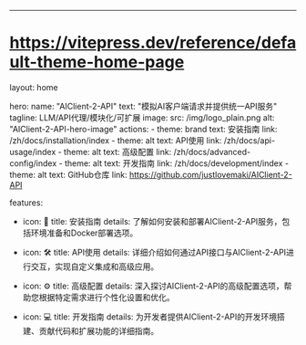 ---
# https://vitepress.dev/reference/default-theme-home-page
layout: home

hero:
  name: "AIClient-2-API"
  text: "模拟AI客户端请求并提供统一API服务"
  tagline: LLM/API代理/模块化/可扩展
  image:
    src: /img/logo_plain.png
    alt: "AIClient-2-API-hero-image"
  actions:
    - theme: brand
      text: 安装指南
      link: /zh/docs/installation/index
    - theme: alt
      text: API使用
      link: /zh/docs/api-usage/index
    - theme: alt
      text: 高级配置
      link: /zh/docs/advanced-config/index
    - theme: alt
      text: 开发指南
      link: /zh/docs/development/index
    - theme: alt
      text: GitHub仓库
      link: https://github.com/justlovemaki/AIClient-2-API

features:
  - icon: 🔧
    title: 安装指南
    details: 了解如何安装和部署AIClient-2-API服务，包括环境准备和Docker部署选项。

  - icon: 🛠️
    title: API使用
    details: 详细介绍如何通过API接口与AIClient-2-API进行交互，实现自定义集成和高级应用。

  - icon: ⚙️
    title: 高级配置
    details: 深入探讨AIClient-2-API的高级配置选项，帮助您根据特定需求进行个性化设置和优化。

  - icon: 💻
    title: 开发指南
    details: 为开发者提供AIClient-2-API的开发环境搭建、贡献代码和扩展功能的详细指南。